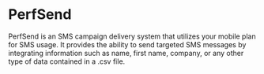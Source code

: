 # PerfSend
PerfSend is an SMS campaign delivery system that utilizes your mobile plan for SMS usage. It provides the ability to send targeted SMS messages by integrating information such as name, first name, company, or any other type of data contained in a .csv file.
